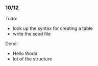 ### 10/12

Todo:

- look up the syntax for creating a table
- write the seed file

Done: 

- Hello World
- lot of the structure